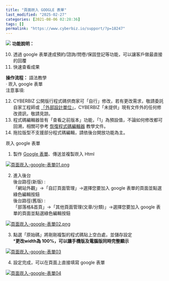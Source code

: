 ```yaml
---
title: "頁面崁入 GOOGLE 表單"
last_modified: "2025-02-27"
categories: [2021-08-06 02:28:36]
tags: []
permalink: "https://www.cyberbiz.io/support/?p=18247"
---
```


![](https://www.cyberbiz.io/support/wp-content/uploads/2021/08/頁面崁入-google-表單封面圖.png") **功能說明：**  

10. 透過 google 表單達成預約/諮詢/問卷/保固登記等功能，可以讓客戶做最直接的回覆 
11. 快速查看成果

**操作流程：** 語法教學  
· 崁入 google 表單  
注意事項:  

12. CYBERBIZ 公開版行程式碼供商家可「自行」修改，若有更改需求，敬請委託自家工程師或 [「外部設計單位」](https://docs.google.com/spreadsheets/d/1uvrqOE10xyMVPvUctgOw9HddT9wbty5ZCNnBQCpmlMI/edit?usp=sharing)，CYBERBIZ「未提供」現有文件外的任何修改資訊，敬請見諒。
13. 程式碼編輯器皆有「查看之前版本」功能，「1」為預設值，不論如何修改都可回溯，相關可參考 [ 恢復程式碼編輯器](https://www.cyberbiz.io/support/?p=16146) 教學文件。
14. 拖拉版型不支援部分程式碼編輯，請依後台開放功能為主。


崁入 google 表單  


1. 製作 [Google 表單](https://www.google.com.tw/intl/zh-TW/forms/about/)、傳送並複製崁入 Html  

[![頁面崁入-google-表單01.png](https://www.cyberbiz.io/support/wp-content/uploads/2021/08/頁面崁入-google-表單01.png)](https://www.cyberbiz.io/support/wp-content/uploads/2021/08/頁面崁入-google-表單01.png)

2. 進入後台  
後台路徑(新版) :  
「網站外觀」→「自訂頁面管理」→選擇您要加入 google 表單的頁面並點選綠色編輯按鈕  
後台路徑(舊版) :  
「部落格&首頁」→「其他頁面管理(文章/分類)」→選擇您要加入 google 表單的頁面並點選綠色編輯按鈕  

[![頁面崁入-google-表單02.png](https://www.cyberbiz.io/support/wp-content/uploads/2021/08/頁面崁入-google-表單02.png)](https://www.cyberbiz.io/support/wp-content/uploads/2021/08/頁面崁入-google-表單02.png)  

3. 點選「原始碼」將剛剛複製的程式碼貼上空白處，並儲存設定  
***更改width為 100%，可以讓手機版及電腦版同時完整顯示**  

[![頁面崁入-google-表單03](https://www.cyberbiz.io/support/wp-content/uploads/2021/08/頁面崁入-google-表單03.png)](https://www.cyberbiz.io/support/wp-content/uploads/2021/08/頁面崁入-google-表單03.png)  

4. 設定完成，可以在頁面上直接填寫 google 表單   

[![頁面崁入-google-表單04](https://www.cyberbiz.io/support/wp-content/uploads/2021/08/頁面崁入-google-表單04.png)](https://www.cyberbiz.io/support/wp-content/uploads/2021/08/頁面崁入-google-表單04.png)  

